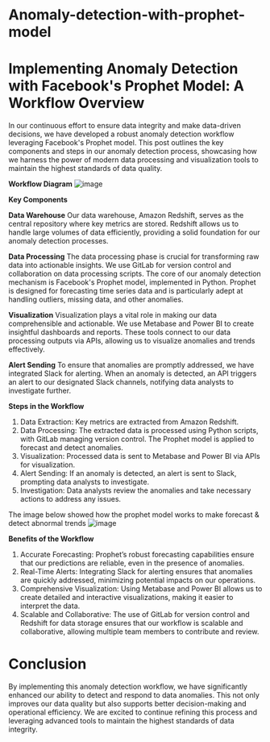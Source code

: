 # Anomaly-detection-with-prophet-model
 
# Implementing Anomaly Detection with Facebook's Prophet Model: A Workflow Overview

In our continuous effort to ensure data integrity and make data-driven decisions, we have developed a robust anomaly detection workflow leveraging Facebook's Prophet model. This post outlines the key components and steps in our anomaly detection process, showcasing how we harness the power of modern data processing and visualization tools to maintain the highest standards of data quality.

**Workflow Diagram**
![image](https://github.com/Calciferwon/Anomaly-detection-with-prophet-model/assets/88567721/93c24f54-a64e-4198-a69f-3f031ccb9210)

**Key Components**

**Data Warehouse**
Our data warehouse, Amazon Redshift, serves as the central repository where key metrics are stored. Redshift allows us to handle large volumes of data efficiently, providing a solid foundation for our anomaly detection processes.

**Data Processing**
The data processing phase is crucial for transforming raw data into actionable insights. We use GitLab for version control and collaboration on data processing scripts. The core of our anomaly detection mechanism is Facebook's Prophet model, implemented in Python. Prophet is designed for forecasting time series data and is particularly adept at handling outliers, missing data, and other anomalies.

**Visualization**
Visualization plays a vital role in making our data comprehensible and actionable. We use Metabase and Power BI to create insightful dashboards and reports. These tools connect to our data processing outputs via APIs, allowing us to visualize anomalies and trends effectively.

**Alert Sending**
To ensure that anomalies are promptly addressed, we have integrated Slack for alerting. When an anomaly is detected, an API triggers an alert to our designated Slack channels, notifying data analysts to investigate further.

**Steps in the Workflow**

1. Data Extraction: Key metrics are extracted from Amazon Redshift.
2. Data Processing: The extracted data is processed using Python scripts, with GitLab managing version control. The Prophet model is applied to forecast and detect anomalies.
3. Visualization: Processed data is sent to Metabase and Power BI via APIs for visualization.
4. Alert Sending: If an anomaly is detected, an alert is sent to Slack, prompting data analysts to investigate.
5. Investigation: Data analysts review the anomalies and take necessary actions to address any issues.

The image below showed how the prophet model works to make forecast & detect abnormal trends
![image](https://github.com/Calciferwon/Anomaly-detection-with-prophet-model/assets/88567721/102e6cc0-fd7c-4fc8-b7d6-a7c598f14824)

**Benefits of the Workflow**

1. Accurate Forecasting: Prophet’s robust forecasting capabilities ensure that our predictions are reliable, even in the presence of anomalies.
2. Real-Time Alerts: Integrating Slack for alerting ensures that anomalies are quickly addressed, minimizing potential impacts on our operations.
3. Comprehensive Visualization: Using Metabase and Power BI allows us to create detailed and interactive visualizations, making it easier to interpret the data.
4. Scalable and Collaborative: The use of GitLab for version control and Redshift for data storage ensures that our workflow is scalable and collaborative, allowing multiple team members to contribute and review.

# Conclusion
By implementing this anomaly detection workflow, we have significantly enhanced our ability to detect and respond to data anomalies. This not only improves our data quality but also supports better decision-making and operational efficiency. We are excited to continue refining this process and leveraging advanced tools to maintain the highest standards of data integrity.
